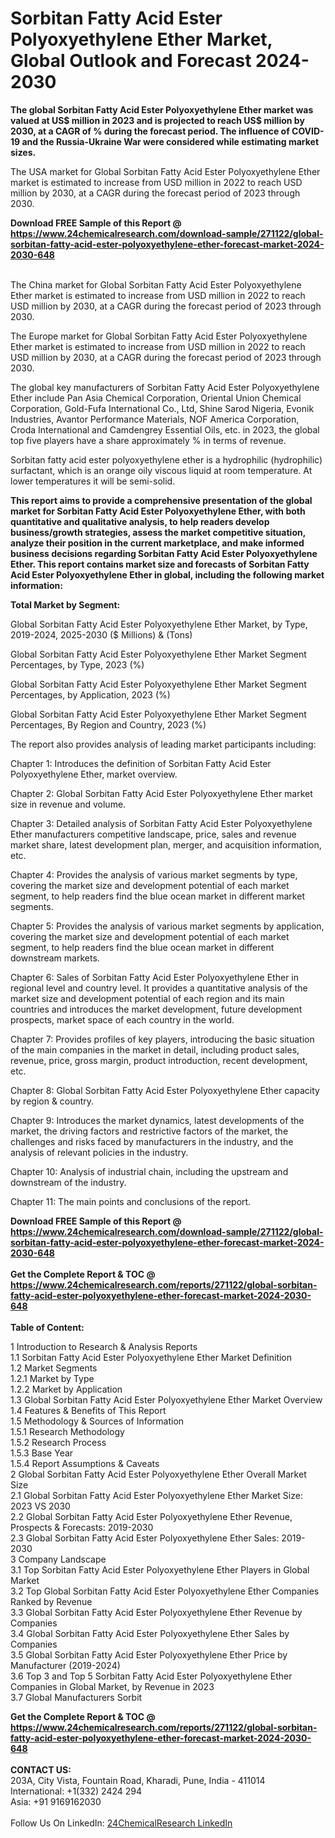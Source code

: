 <h1>Sorbitan Fatty Acid Ester Polyoxyethylene Ether Market, Global Outlook and Forecast 2024-2030</h1><p><strong>The global Sorbitan Fatty Acid Ester Polyoxyethylene Ether market was valued at US$ million in 2023 and is projected to reach US$ million by 2030, at a CAGR of % during the forecast period. The influence of COVID-19 and the Russia-Ukraine War were considered while estimating market sizes.</strong></p><p>
</p><p>The USA market for Global Sorbitan Fatty Acid Ester Polyoxyethylene Ether market is estimated to increase from USD million in 2022 to reach USD million by 2030, at a CAGR during the forecast period of 2023 through 2030.</p><div><b>Download FREE Sample of this Report @ 
            <a href="https://www.24chemicalresearch.com/download-sample/271122/global-sorbitan-fatty-acid-ester-polyoxyethylene-ether-forecast-market-2024-2030-648">
            https://www.24chemicalresearch.com/download-sample/271122/global-sorbitan-fatty-acid-ester-polyoxyethylene-ether-forecast-market-2024-2030-648</a></b></div><br><p>
</p><p>The China market for Global Sorbitan Fatty Acid Ester Polyoxyethylene Ether market is estimated to increase from USD million in 2022 to reach USD million by 2030, at a CAGR during the forecast period of 2023 through 2030.</p><p>
</p><p>The Europe market for Global Sorbitan Fatty Acid Ester Polyoxyethylene Ether market is estimated to increase from USD million in 2022 to reach USD million by 2030, at a CAGR during the forecast period of 2023 through 2030.</p><p>
</p><p>The global key manufacturers of Sorbitan Fatty Acid Ester Polyoxyethylene Ether include Pan Asia Chemical Corporation, Oriental Union Chemical Corporation, Gold-Fufa International Co., Ltd, Shine Sarod Nigeria, Evonik Industries, Avantor Performance Materials, NOF America Corporation, Croda International and Camdengrey Essential Oils, etc. in 2023, the global top five players have a share approximately % in terms of revenue.</p><p>
Sorbitan fatty acid ester polyoxyethylene ether is a hydrophilic (hydrophilic) surfactant, which is an orange oily viscous liquid at room temperature. At lower temperatures it will be semi-solid.</p><p>
<strong>This report aims to provide a comprehensive presentation of the global market for Sorbitan Fatty Acid Ester Polyoxyethylene Ether, with both quantitative and qualitative analysis, to help readers develop business/growth strategies, assess the market competitive situation, analyze their position in the current marketplace, and make informed business decisions regarding Sorbitan Fatty Acid Ester Polyoxyethylene Ether. This report contains market size and forecasts of Sorbitan Fatty Acid Ester Polyoxyethylene Ether in global, including the following market information:</strong></p><p>
</p><p>
<strong>Total Market by Segment:</strong></p><p>
Global Sorbitan Fatty Acid Ester Polyoxyethylene Ether Market, by Type, 2019-2024, 2025-2030 ($ Millions) &amp; (Tons)</p><p>
Global Sorbitan Fatty Acid Ester Polyoxyethylene Ether Market Segment Percentages, by Type, 2023 (%)</p><p>
</p><p>
Global Sorbitan Fatty Acid Ester Polyoxyethylene Ether Market Segment Percentages, by Application, 2023 (%)</p><p>
</p><p>
Global Sorbitan Fatty Acid Ester Polyoxyethylene Ether Market Segment Percentages, By Region and Country, 2023 (%)</p><p>
</p><p>
The report also provides analysis of leading market participants including:</p><p>
</p><p>
</p><p>
Chapter 1: Introduces the definition of Sorbitan Fatty Acid Ester Polyoxyethylene Ether, market overview.</p><p>
Chapter 2: Global Sorbitan Fatty Acid Ester Polyoxyethylene Ether market size in revenue and volume.</p><p>
Chapter 3: Detailed analysis of Sorbitan Fatty Acid Ester Polyoxyethylene Ether manufacturers competitive landscape, price, sales and revenue market share, latest development plan, merger, and acquisition information, etc.</p><p>
Chapter 4: Provides the analysis of various market segments by type, covering the market size and development potential of each market segment, to help readers find the blue ocean market in different market segments.</p><p>
Chapter 5: Provides the analysis of various market segments by application, covering the market size and development potential of each market segment, to help readers find the blue ocean market in different downstream markets.</p><p>
Chapter 6: Sales of Sorbitan Fatty Acid Ester Polyoxyethylene Ether in regional level and country level. It provides a quantitative analysis of the market size and development potential of each region and its main countries and introduces the market development, future development prospects, market space of each country in the world.</p><p>
Chapter 7: Provides profiles of key players, introducing the basic situation of the main companies in the market in detail, including product sales, revenue, price, gross margin, product introduction, recent development, etc.</p><p>
Chapter 8: Global Sorbitan Fatty Acid Ester Polyoxyethylene Ether capacity by region &amp; country.</p><p>
Chapter 9: Introduces the market dynamics, latest developments of the market, the driving factors and restrictive factors of the market, the challenges and risks faced by manufacturers in the industry, and the analysis of relevant policies in the industry.</p><p>
Chapter 10: Analysis of industrial chain, including the upstream and downstream of the industry.</p><p>
Chapter 11: The main points and conclusions of the report.</p><div><b>Download FREE Sample of this Report @ 
            <a href="https://www.24chemicalresearch.com/download-sample/271122/global-sorbitan-fatty-acid-ester-polyoxyethylene-ether-forecast-market-2024-2030-648">
            https://www.24chemicalresearch.com/download-sample/271122/global-sorbitan-fatty-acid-ester-polyoxyethylene-ether-forecast-market-2024-2030-648</a></b></div><br><div><b>Get the Complete Report & TOC @ 
            <a href="https://www.24chemicalresearch.com/reports/271122/global-sorbitan-fatty-acid-ester-polyoxyethylene-ether-forecast-market-2024-2030-648">
            https://www.24chemicalresearch.com/reports/271122/global-sorbitan-fatty-acid-ester-polyoxyethylene-ether-forecast-market-2024-2030-648</a></b></div><br>
            <b>Table of Content:</b><p>1 Introduction to Research & Analysis Reports<br />
    1.1 Sorbitan Fatty Acid Ester Polyoxyethylene Ether Market Definition<br />
    1.2 Market Segments<br />
        1.2.1 Market by Type<br />
        1.2.2 Market by Application<br />
    1.3 Global Sorbitan Fatty Acid Ester Polyoxyethylene Ether Market Overview<br />
    1.4 Features & Benefits of This Report<br />
    1.5 Methodology & Sources of Information<br />
        1.5.1 Research Methodology<br />
        1.5.2 Research Process<br />
        1.5.3 Base Year<br />
        1.5.4 Report Assumptions & Caveats<br />
2 Global Sorbitan Fatty Acid Ester Polyoxyethylene Ether Overall Market Size<br />
    2.1 Global Sorbitan Fatty Acid Ester Polyoxyethylene Ether Market Size: 2023 VS 2030<br />
    2.2 Global Sorbitan Fatty Acid Ester Polyoxyethylene Ether Revenue, Prospects & Forecasts: 2019-2030<br />
    2.3 Global Sorbitan Fatty Acid Ester Polyoxyethylene Ether Sales: 2019-2030<br />
3 Company Landscape<br />
    3.1 Top Sorbitan Fatty Acid Ester Polyoxyethylene Ether Players in Global Market<br />
    3.2 Top Global Sorbitan Fatty Acid Ester Polyoxyethylene Ether Companies Ranked by Revenue<br />
    3.3 Global Sorbitan Fatty Acid Ester Polyoxyethylene Ether Revenue by Companies<br />
    3.4 Global Sorbitan Fatty Acid Ester Polyoxyethylene Ether Sales by Companies<br />
    3.5 Global Sorbitan Fatty Acid Ester Polyoxyethylene Ether Price by Manufacturer (2019-2024)<br />
    3.6 Top 3 and Top 5 Sorbitan Fatty Acid Ester Polyoxyethylene Ether Companies in Global Market, by Revenue in 2023<br />
    3.7 Global Manufacturers Sorbit</p><div><b>Get the Complete Report & TOC @ 
            <a href="https://www.24chemicalresearch.com/reports/271122/global-sorbitan-fatty-acid-ester-polyoxyethylene-ether-forecast-market-2024-2030-648">
            https://www.24chemicalresearch.com/reports/271122/global-sorbitan-fatty-acid-ester-polyoxyethylene-ether-forecast-market-2024-2030-648</a></b></div><br><b>CONTACT US:</b><br>
            203A, City Vista, Fountain Road, Kharadi, Pune, India - 411014<br>
            International: +1(332) 2424 294<br>
            Asia: +91 9169162030 <br><br>
            Follow Us On LinkedIn: <a href="https://www.linkedin.com/company/24chemicalresearch/">24ChemicalResearch LinkedIn</a>